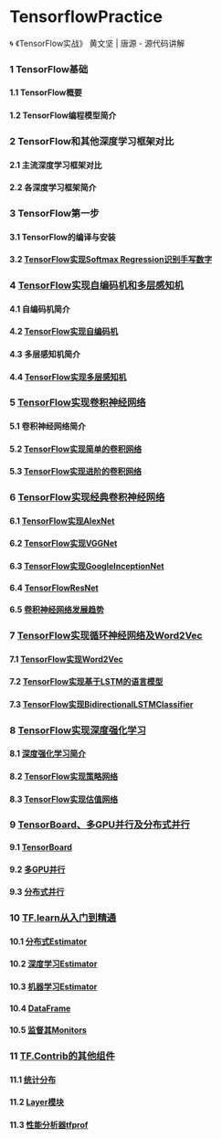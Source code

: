 # TensorflowPractice
:cyclone: 《TensorFlow实战》 黄文坚 | 唐源 - 源代码讲解

### 1 TensorFlow基础
#### 1.1 TensorFlow概要
#### 1.2 TensorFlow编程模型简介

### 2 TensorFlow和其他深度学习框架对比
#### 2.1 主流深度学习框架对比
#### 2.2 各深度学习框架简介

### 3 TensorFlow第一步
#### 3.1 TensorFlow的编译与安装
#### 3.2 [TensorFlow实现Softmax Regression识别手写数字]()

### 4 [TensorFlow实现自编码机和多层感知机]()
#### 4.1 自编码机简介
#### 4.2 [TensorFlow实现自编码机]()
#### 4.3 多层感知机简介
#### 4.4 [TensorFlow实现多层感知机]()

### 5 [TensorFlow实现卷积神经网络]()
#### 5.1 卷积神经网络简介
#### 5.2 [TensorFlow实现简单的卷积网络]()
#### 5.3 [TensorFlow实现进阶的卷积网络]()

### 6 [TensorFlow实现经典卷积神经网络]()
#### 6.1 [TensorFlow实现AlexNet]()
#### 6.2 [TensorFlow实现VGGNet]()
#### 6.3 [TensorFlow实现GoogleInceptionNet]()
#### 6.4 [TensorFlowResNet]()
#### 6.5 [卷积神经网络发展趋势]()

### 7 [TensorFlow实现循环神经网络及Word2Vec]()
#### 7.1 [TensorFlow实现Word2Vec]()
#### 7.2 [TensorFlow实现基于LSTM的语言模型]()
#### 7.3 [TensorFlow实现BidirectionalLSTMClassifier]()

### 8 [TensorFlow实现深度强化学习]()
#### 8.1 [深度强化学习简介]()
#### 8.2 [TensorFlow实现策略网络]()
#### 8.3 [TensorFlow实现估值网络]()

### 9 [TensorBoard、多GPU并行及分布式并行]()
#### 9.1 [TensorBoard]()
#### 9.2 [多GPU并行]()
#### 9.3 [分布式并行]()

### 10 [TF.learn从入门到精通]()
#### 10.1 [分布式Estimator]()
#### 10.2 [深度学习Estimator]()
#### 10.3 [机器学习Estimator]()
#### 10.4 [DataFrame]()
#### 10.5 [监督其Monitors]()

### 11 [TF.Contrib的其他组件]()
#### 11.1 [统计分布]()
#### 11.2 [Layer模块]()
#### 11.3 [性能分析器tfprof]()
